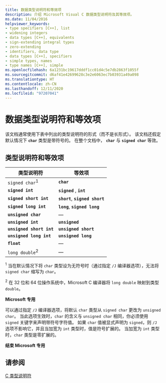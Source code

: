 ```yaml
---
title: 数据类型说明符和等效项
description: 介绍 Microsoft Visual C 数据类型说明符及其等效项。
ms.date: 11/04/2016
helpviewer_keywords:
- type specifiers [C++], list
- widening integers
- data types [C++], equivalents
- sign-extending integral types
- zero-extending
- identifiers, data type
- data types [C++], specifiers
- simple types, names
- type names [C++], simple
ms.openlocfilehash: 6a1231bc19617dddf1cc01d4c5e7db2863f1055f
ms.sourcegitcommit: d6af41e42699628c3e2e6063ec7b03931a49a098
ms.translationtype: HT
ms.contentlocale: zh-CN
ms.lasthandoff: 12/11/2020
ms.locfileid: "97207041"
---
```

# <a name="data-type-specifiers-and-equivalents"></a>数据类型说明符和等效项

该文档通常使用下表中列出的类型说明符的形式（而不是长形式）。 该文档还假定默认情况下 **`char`** 类型是带符号的。 在整个文档中， **`char`** 与 **`signed char`** 等效。

## <a name="type-specifiers-and-equivalents"></a>类型说明符和等效项

| 类型说明符 | 等效项 |
|--|--|
| `signed char`<sup>1</sup> | **`char`** |
| **`signed int`** | **`signed`** , **`int`** |
| **`signed short int`** | **`short`**, **`signed short`** |
| **`signed long int`** | **`long`**, **`signed long`** |
| **`unsigned char`** | — |
| **`unsigned int`** | **`unsigned`** |
| **`unsigned short int`** | **`unsigned short`** |
| **`unsigned long int`** | **`unsigned long`** |
| **`float`** | — |
| `long double`<sup>2</sup> | — |

<sup>1</sup> 当在默认情况下将 `char` 类型设为无符号时（通过指定 `/J` 编译器选项），无法将 `signed char` 缩写为 `char`。

<sup>2</sup> 在 32 位和 64 位操作系统中，Microsoft C 编译器将 `long double` 映射到类型 `double`。

**Microsoft 专用**

可以通过指定 `/J` 编译器选项，将默认 `char` 类型从 `signed char` 更改为 `unsigned char`。 当此选项生效时，`char` 的含义与 `unsigned char` 相同，你必须使用 `signed` 关键字来声明带符号字符值。 如果 `char` 值被显式声明为 `signed`，则 `/J` 选项不影响它，并且当加宽为 `int` 类型时，值是符号扩展的。 当加宽为 `int` 类型时，`char` 类型是零扩展的。

**结束 Microsoft 专用**

## <a name="see-also"></a>请参阅

[C 类型说明符](../c-language/c-type-specifiers.md)
